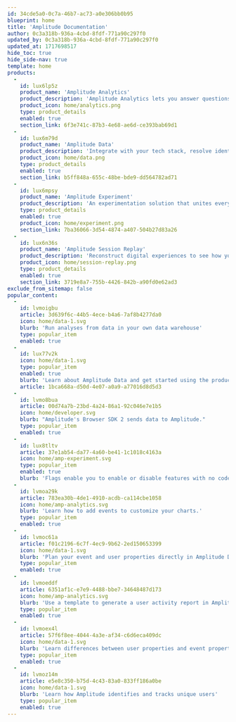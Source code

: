 ```yaml
---
id: 34cde5a0-0c7a-46b7-ac73-a0e306bb0b95
blueprint: home
title: 'Amplitude Documentation'
author: 0c3a318b-936a-4cbd-8fdf-771a90c297f0
updated_by: 0c3a318b-936a-4cbd-8fdf-771a90c297f0
updated_at: 1717698517
hide_toc: true
hide_side-nav: true
template: home
products:
  -
    id: lux6lp5z
    product_name: 'Amplitude Analytics'
    product_description: 'Amplitude Analytics lets you answer questions, make better decisions and drive outcomes with product analytics.'
    product_icon: home/analytics.png
    type: product_details
    enabled: true
    section_link: 6f3e741c-87b3-4e68-ae6d-ce393bab69d1
  -
    id: lux6m79d
    product_name: 'Amplitude Data'
    product_description: 'Integrate with your tech stack, resolve identities across devices, and control customer and product data.'
    product_icon: home/data.png
    type: product_details
    enabled: true
    section_link: b5ff848a-655c-48be-bde9-dd564782ad71
  -
    id: lux6mpsy
    product_name: 'Amplitude Experiment'
    product_description: 'An experimentation solution that unites everything you need to test, analyze, and optimize your product at scale.'
    type: product_details
    enabled: true
    product_icon: home/experiment.png
    section_link: 7ba36066-3d54-4874-a407-504b27d83a26
  -
    id: lux6n36s
    product_name: 'Amplitude Session Replay'
    product_description: 'Reconstruct digital experiences to see how your customers unlock value.'
    product_icon: home/session-replay.png
    type: product_details
    enabled: true
    section_link: 3719e8a7-755b-4426-842b-a90fd0e62ad3
exclude_from_sitemap: false
popular_content:
  -
    id: lvmoigbu
    article: 3d639f6c-44b5-4ece-b4a6-7af8b4277da0
    icon: home/data-1.svg
    blurb: 'Run analyses from data in your own data warehouse'
    type: popular_item
    enabled: true
  -
    id: lux77v2k
    icon: home/data-1.svg
    type: popular_item
    enabled: true
    blurb: 'Learn about Amplitude Data and get started using the product.'
    article: 1bca668a-d50d-4e07-a0a9-a77016d8d5d3
  -
    id: lvmo8bua
    article: 00d74a7b-23bd-4a24-86a1-92c046e7e1b5
    icon: home/developer.svg
    blurb: "Amplitude's Browser SDK 2 sends data to Amplitude."
    type: popular_item
    enabled: true
  -
    id: lux8tltv
    article: 37e1ab54-da77-4a60-be41-1c1018c4163a
    icon: home/amp-experiment.svg
    type: popular_item
    enabled: true
    blurb: 'Flags enable you to enable or disable features with no code changes.'
  -
    id: lvmoa29k
    article: 783ea30b-4de1-4910-acdb-ca114cbe1058
    icon: home/amp-analytics.svg
    blurb: 'Learn how to add events to customize your charts.'
    type: popular_item
    enabled: true
  -
    id: lvmoc61a
    article: f01c2196-6c7f-4ec9-9b62-2ed150653399
    icon: home/data-1.svg
    blurb: 'Plan your event and user properties directly in Amplitude Data'
    type: popular_item
    enabled: true
  -
    id: lvmoeddf
    article: 6351af1c-e7e9-4488-bbe7-34648487d173
    icon: home/amp-analytics.svg
    blurb: 'Use a template to generate a user activity report in Amplitude'
    type: popular_item
    enabled: true
  -
    id: lvmoex4l
    article: 57f6f8ee-4044-4a3e-af34-c6d6eca409dc
    icon: home/data-1.svg
    blurb: 'Learn differences between user properties and event properties'
    type: popular_item
    enabled: true
  -
    id: lvmoz14m
    article: e5e8c350-b75d-4c43-83a0-833ff186a0be
    icon: home/data-1.svg
    blurb: 'Learn how Amplitude identifies and tracks unique users'
    type: popular_item
    enabled: true
---
```

